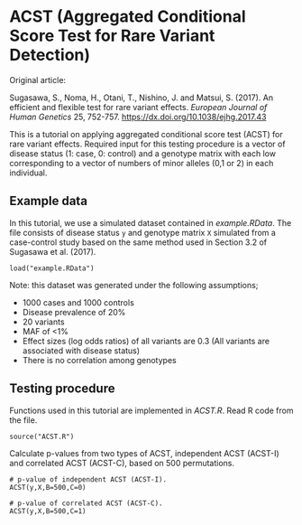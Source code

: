 # ACST (Aggregated Conditional Score Test for Rare Variant Detection)
Original article:

Sugasawa, S., Noma, H., Otani, T., Nishino, J. and Matsui, S. (2017).  An efficient and flexible test for rare variant effects.  *European Journal of Human Genetics* 25, 752-757.  https://dx.doi.org/10.1038/ejhg.2017.43

This is a tutorial on applying aggregated conditional score test (ACST) for rare variant effects.
Required input for this testing procedure is a vector of disease status (1: case, 0: control) and a genotype matrix with each low corresponding to a vector of numbers of minor alleles (0,1 or 2) in each individual.

## Example data
In this tutorial, we use a simulated dataset contained in *example.RData*.
The file consists of disease status `y` and genotype matrix `X` simulated from a case-control study based on the same method used in Section 3.2 of Sugasawa et al. (2017). 


```{r cars}
load("example.RData")
```

Note: this dataset was generated under the following assumptions;

 * 1000 cases and 1000 controls
 * Disease prevalence of 20%
 * 20 variants
 * MAF of <1% 
 * Effect sizes (log odds ratios) of all variants are 0.3 (All variants are associated with disease status) 
 * There is no correlation among genotypes


## Testing procedure
Functions used in this tutorial are implemented in *ACST.R*.
Read R code from the file.

```{r read}
source("ACST.R")
```


Calculate p-values from two types of ACST, independent ACST (ACST-I) and correlated ACST (ACST-C), based on 500 permutations. 
```{r input}
# p-value of independent ACST (ACST-I).
ACST(y,X,B=500,C=0)

# p-value of correlated ACST (ACST-C).
ACST(y,X,B=500,C=1)
```
